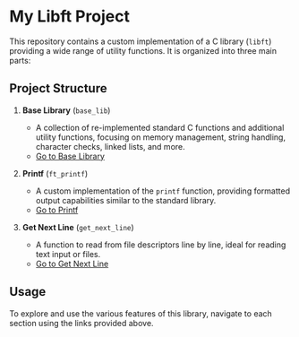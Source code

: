 # My Libft Project

This repository contains a custom implementation of a C library (`libft`) providing a wide range of utility functions. It is organized into three main parts:

## Project Structure

1. **Base Library** (`base_lib`)
   - A collection of re-implemented standard C functions and additional utility functions, focusing on memory management, string handling, character checks, linked lists, and more.
   - [Go to Base Library](./base_lib/README.md)

2. **Printf** (`ft_printf`)
   - A custom implementation of the `printf` function, providing formatted output capabilities similar to the standard library.
   - [Go to Printf](./ft_printf/README.md)

3. **Get Next Line** (`get_next_line`)
   - A function to read from file descriptors line by line, ideal for reading text input or files.
   - [Go to Get Next Line](./get_next_line/README.md)

## Usage

To explore and use the various features of this library, navigate to each section using the links provided above.




